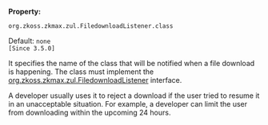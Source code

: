 **Property:**

`org.zkoss.zkmax.zul.FiledownloadListener.class`

Default:  `none`  
`[Since 3.5.0]`

It specifies the name of the class that will be notified when a file
download is happening. The class must implement the
[org.zkoss.zkmax.zul.FiledownloadListener](https://www.zkoss.org/javadoc/latest/zk/org/zkoss/zkmax/zul/FiledownloadListener.html)
interface.

A developer usually uses it to reject a download if the user tried to
resume it in an unacceptable situation. For example, a developer can
limit the user from downloading within the upcoming 24 hours.
